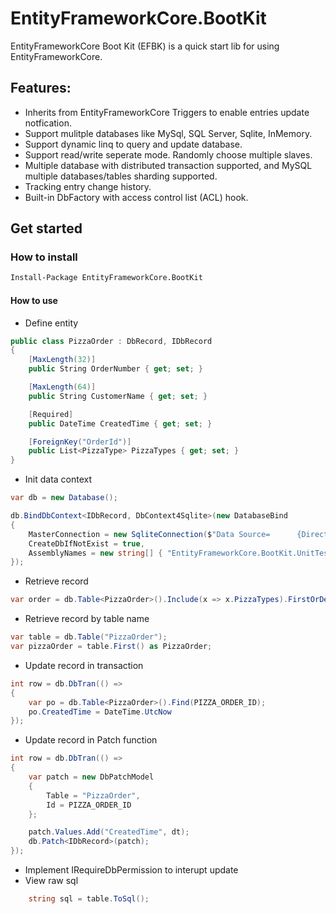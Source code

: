 # EntityFrameworkCore.BootKit
EntityFrameworkCore Boot Kit (EFBK) is a quick start lib for using EntityFrameworkCore.

## Features:

* Inherits from EntityFrameworkCore Triggers to enable entries update notfication.
* Support mulitple databases like MySql, SQL Server, Sqlite, InMemory.
* Support dynamic linq to query and update database.
* Support read/write seperate mode. Randomly choose multiple slaves.
* Multiple database with distributed transaction supported, and MySQL multiple databases/tables sharding supported.
* Tracking entry change history.
* Built-in DbFactory with access control list (ACL) hook.

## Get started
### How to install
````sh
Install-Package EntityFrameworkCore.BootKit
````

#### How to use
* Define entity

````cs
public class PizzaOrder : DbRecord, IDbRecord
{
	[MaxLength(32)]
	public String OrderNumber { get; set; } 

	[MaxLength(64)]
	public String CustomerName { get; set; }

	[Required]
	public DateTime CreatedTime { get; set; }

	[ForeignKey("OrderId")]
	public List<PizzaType> PizzaTypes { get; set; }
}
````
* Init data context

````cs
var db = new Database();

db.BindDbContext<IDbRecord, DbContext4Sqlite>(new DatabaseBind
{
	MasterConnection = new SqliteConnection($"Data Source=		{Directory.GetCurrentDirectory()}\\..\\..\\..\\..\\bootkit.db"),
	CreateDbIfNotExist = true,
	AssemblyNames = new string[] { "EntityFrameworkCore.BootKit.UnitTest" }
});
````
* Retrieve record

````cs
var order = db.Table<PizzaOrder>().Include(x => x.PizzaTypes).FirstOrDefault();

````
* Retrieve record by table name

````cs
var table = db.Table("PizzaOrder");
var pizzaOrder = table.First() as PizzaOrder;
````
* Update record in transaction

````cs
int row = db.DbTran(() =>
{
	var po = db.Table<PizzaOrder>().Find(PIZZA_ORDER_ID);
    po.CreatedTime = DateTime.UtcNow
});
````
* Update record in Patch function

````cs
int row = db.DbTran(() =>
{
	var patch = new DbPatchModel
	{
		Table = "PizzaOrder",
		Id = PIZZA_ORDER_ID
	};

	patch.Values.Add("CreatedTime", dt);
	db.Patch<IDbRecord>(patch);
});
````
* Implement IRequireDbPermission to interupt update
* View raw sql

````cs
	string sql = table.ToSql();
````